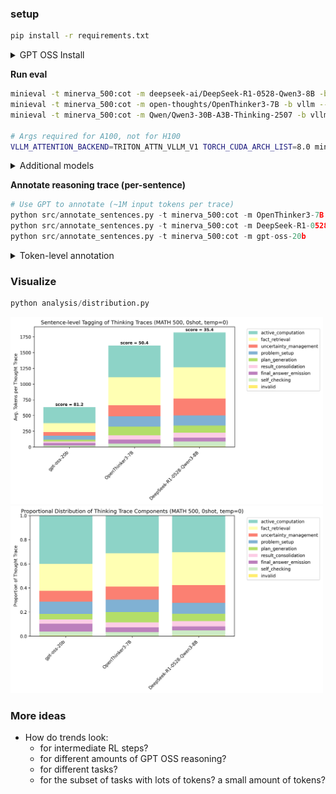 ### setup

```sh
pip install -r requirements.txt
```

<details>
<summary>GPT OSS Install</summary>

```sh
# GPT OSS requires pre-release vLLM
# https://cookbook.openai.com/articles/gpt-oss/run-vllm
uv pip install --pre vllm==0.10.1+gptoss \
    --extra-index-url https://wheels.vllm.ai/gpt-oss/ \
    --extra-index-url https://download.pytorch.org/whl/nightly/cu128 \
    --index-strategy unsafe-best-match

# ... and install flash infer
uv pip install --system https://download.pytorch.org/whl/cu128/flashinfer/flashinfer_python-0.2.6.post1%2Bcu128torch2.7-cp39-abi3-linux_x86_64.whl
```

</details>

**Run eval**

```sh
minieval -t minerva_500:cot -m deepseek-ai/DeepSeek-R1-0528-Qwen3-8B -b vllm --writer.save_path out/DeepSeek-R1-0528-Qwen3-8B
minieval -t minerva_500:cot -m open-thoughts/OpenThinker3-7B -b vllm --writer.save_path out/OpenThinker3-7B
minieval -t minerva_500:cot -m Qwen/Qwen3-30B-A3B-Thinking-2507 -b vllm --writer.save_path out/Qwen3-30B-A3B-Thinking-2507

# Args required for A100, not for H100
VLLM_ATTENTION_BACKEND=TRITON_ATTN_VLLM_V1 TORCH_CUDA_ARCH_LIST=8.0 minieval -t minerva_500:cot -m openai/gpt-oss-20b -b vllm --writer.save_path out/gpt-oss-20b
```

<details>
<summary>Additional models</summary>

```sh
open-thoughts/OpenThinker3-7B
Qwen/Qwen3-235B-A22B-Thinking-2507
Qwen/Qwen3-30B-A3B-Thinking-2507
deepseek-ai/DeepSeek-R1
deepseek-ai/DeepSeek-R1-0528
deepseek-ai/DeepSeek-R1-Distill-Qwen-32B
deepseek-ai/DeepSeek-R1-0528-Qwen3-8B
moonshotai/Kimi-K2-Instruct
openai/gpt-oss-20b
openai/gpt-oss-120b
```

</details>

**Annotate reasoning trace (per-sentence)**

```python
# Use GPT to annotate (~1M input tokens per trace)
python src/annotate_sentences.py -t minerva_500:cot -m OpenThinker3-7B
python src/annotate_sentences.py -t minerva_500:cot -m DeepSeek-R1-0528-Qwen3-8B
python src/annotate_sentences.py -t minerva_500:cot -m gpt-oss-20b
```

<details>
<summary>Token-level annotation</summary>

**Run vLLM server**

```sh
vllm serve Qwen/Qwen3-32B --port 8000 --max-model-len 32768
```

**Annotate reasoning trace (per-token, custom decoder)**

```python
# Custom decoder that re-generates the same output, but allows tagging:
    # "Compute 2+3=5.\n" ==> "[problem_setup]Compute 2+3=5.[/problem_setup]"
python src/annotate_constrained.py # currently 6 TPS on 4o mini (40 minutes for 1 13K token trace)

# run in background
nohup python src/annotate_constrained.py > /tmp/out.out 2>&1 &
```

</details>

### Visualize

```python
python analysis/distribution.py
```

<img src="analysis/dist.png" alt="Distribution of thinking trace components" style="max-width: 500px;">

<img src="analysis/dist_proportional.png" alt="Distribution of thinking trace components" style="max-width: 500px;">

### More ideas

- How do trends look:
    - for intermediate RL steps?
    - for different amounts of GPT OSS reasoning?
    - for different tasks?
    - for the subset of tasks with lots of tokens? a small amount of tokens?